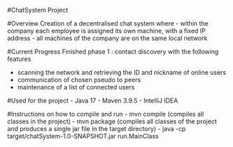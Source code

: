 #ChatSystem Project

#Overview
Creation of a decentralised chat system where
    - within the company each employee is assigned its own machine, with a fixed IP address
    - all machines of the company are on the same local network

#Current Progress
Finished phase 1 : contact discovery with the following features
   - scanning the network and retrieving the ID and nickname of online users
   - communication of chosen pseudo to peers
   - maintenance of a list of connected users

#Used for the project
    - Java 17
    - Maven 3.9.5
    - IntelliJ IDEA

#Instructions on how to compile and run
    - mvn compile (compiles all classes in the project)
    - mvn package (compiles all classes of the project and produces a single jar file in the target directory)
    - java -cp target/chatSystem-1.0-SNAPSHOT.jar run.MainClass
